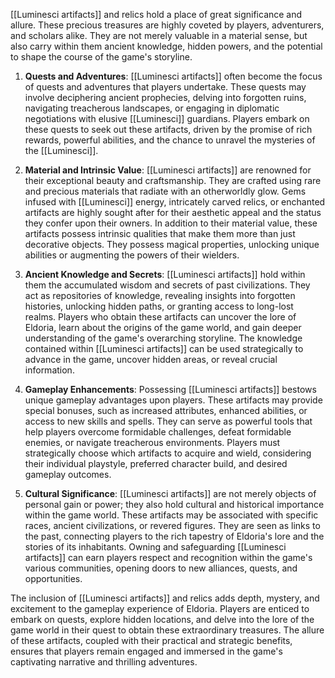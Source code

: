 [[Luminesci artifacts]] and relics hold a place of great significance and allure. These precious treasures are highly coveted by players, adventurers, and scholars alike. They are not merely valuable in a material sense, but also carry within them ancient knowledge, hidden powers, and the potential to shape the course of the game's storyline.

1. **Quests and Adventures**: [[Luminesci artifacts]] often become the focus of quests and adventures that players undertake. These quests may involve deciphering ancient prophecies, delving into forgotten ruins, navigating treacherous landscapes, or engaging in diplomatic negotiations with elusive [[Luminesci]] guardians. Players embark on these quests to seek out these artifacts, driven by the promise of rich rewards, powerful abilities, and the chance to unravel the mysteries of the [[Luminesci]].

2. **Material and Intrinsic Value**: [[Luminesci artifacts]] are renowned for their exceptional beauty and craftsmanship. They are crafted using rare and precious materials that radiate with an otherworldly glow. Gems infused with [[Luminesci]] energy, intricately carved relics, or enchanted artifacts are highly sought after for their aesthetic appeal and the status they confer upon their owners. In addition to their material value, these artifacts possess intrinsic qualities that make them more than just decorative objects. They possess magical properties, unlocking unique abilities or augmenting the powers of their wielders.

3. **Ancient Knowledge and Secrets**: [[Luminesci artifacts]] hold within them the accumulated wisdom and secrets of past civilizations. They act as repositories of knowledge, revealing insights into forgotten histories, unlocking hidden paths, or granting access to long-lost realms. Players who obtain these artifacts can uncover the lore of Eldoria, learn about the origins of the game world, and gain deeper understanding of the game's overarching storyline. The knowledge contained within [[Luminesci artifacts]] can be used strategically to advance in the game, uncover hidden areas, or reveal crucial information.

4. **Gameplay Enhancements**: Possessing [[Luminesci artifacts]] bestows unique gameplay advantages upon players. These artifacts may provide special bonuses, such as increased attributes, enhanced abilities, or access to new skills and spells. They can serve as powerful tools that help players overcome formidable challenges, defeat formidable enemies, or navigate treacherous environments. Players must strategically choose which artifacts to acquire and wield, considering their individual playstyle, preferred character build, and desired gameplay outcomes.

5. **Cultural Significance**: [[Luminesci artifacts]] are not merely objects of personal gain or power; they also hold cultural and historical importance within the game world. These artifacts may be associated with specific races, ancient civilizations, or revered figures. They are seen as links to the past, connecting players to the rich tapestry of Eldoria's lore and the stories of its inhabitants. Owning and safeguarding [[Luminesci artifacts]] can earn players respect and recognition within the game's various communities, opening doors to new alliances, quests, and opportunities.

The inclusion of [[Luminesci artifacts]] and relics adds depth, mystery, and excitement to the gameplay experience of Eldoria. Players are enticed to embark on quests, explore hidden locations, and delve into the lore of the game world in their quest to obtain these extraordinary treasures. The allure of these artifacts, coupled with their practical and strategic benefits, ensures that players remain engaged and immersed in the game's captivating narrative and thrilling adventures.